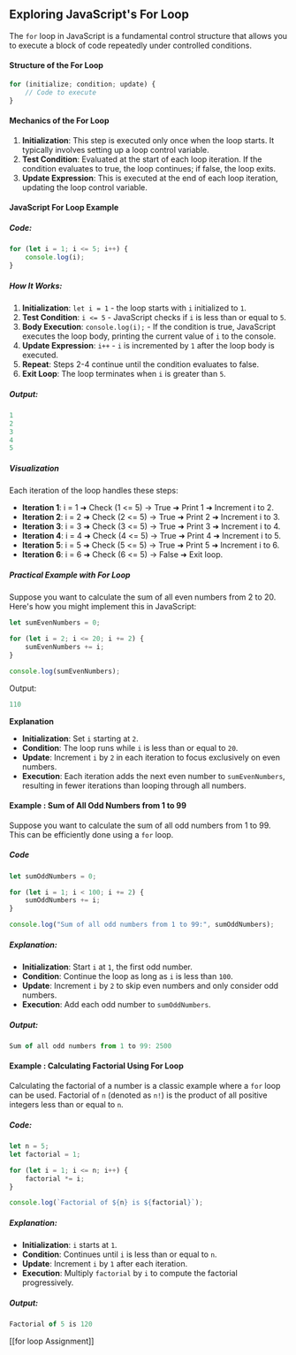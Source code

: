 ## Exploring JavaScript's For Loop
The `for` loop in JavaScript is a fundamental control structure that allows you to execute a block of code repeatedly under controlled conditions.

#### Structure of the For Loop
```js
for (initialize; condition; update) {
    // Code to execute
}
```

#### Mechanics of the For Loop
1. **Initialization**: This step is executed only once when the loop starts. It typically involves setting up a loop control variable.
2. **Test Condition**: Evaluated at the start of each loop iteration. If the condition evaluates to true, the loop continues; if false, the loop exits.
3. **Update Expression**: This is executed at the end of each loop iteration, updating the loop control variable.

#### JavaScript For Loop Example
##### Code:
```js
for (let i = 1; i <= 5; i++) {
    console.log(i);
}
```

##### How It Works:
1. **Initialization**: `let i = 1` - the loop starts with `i` initialized to `1`.
2. **Test Condition**: `i <= 5` - JavaScript checks if `i` is less than or equal to `5`.
3. **Body Execution**: `console.log(i);` - If the condition is true, JavaScript executes the loop body, printing the current value of `i` to the console.
4. **Update Expression**: `i++` - `i` is incremented by `1` after the loop body is executed.
5. **Repeat**: Steps 2-4 continue until the condition evaluates to false.
6. **Exit Loop**: The loop terminates when `i` is greater than `5`.

##### Output:
```js
1
2
3
4
5
```

##### Visualization
Each iteration of the loop handles these steps:
- **Iteration 1**: i = 1 ➜ Check (1 <= 5) → True ➜ Print 1 ➜ Increment i to 2.
- **Iteration 2**: i = 2 ➜ Check (2 <= 5) → True ➜ Print 2 ➜ Increment i to 3.
- **Iteration 3**: i = 3 ➜ Check (3 <= 5) → True ➜ Print 3 ➜ Increment i to 4.
- **Iteration 4**: i = 4 ➜ Check (4 <= 5) → True ➜ Print 4 ➜ Increment i to 5.
- **Iteration 5**: i = 5 ➜ Check (5 <= 5) → True ➜ Print 5 ➜ Increment i to 6.
- **Iteration 6**: i = 6 ➜ Check (6 <= 5) → False ➜ Exit loop.

##### Practical Example with For Loop
Suppose you want to calculate the sum of all even numbers from 2 to 20. Here's how you might implement this in JavaScript:
```js
let sumEvenNumbers = 0;

for (let i = 2; i <= 20; i += 2) {
    sumEvenNumbers += i;
}

console.log(sumEvenNumbers);
```

Output:
```js
110
```

**Explanation**
- **Initialization**: Set `i` starting at `2`.
- **Condition**: The loop runs while `i` is less than or equal to `20`.
- **Update**: Increment `i` by `2` in each iteration to focus exclusively on even numbers.
- **Execution**: Each iteration adds the next even number to `sumEvenNumbers`, resulting in fewer iterations than looping through all numbers.

#### Example : Sum of All Odd Numbers from 1 to 99

Suppose you want to calculate the sum of all odd numbers from 1 to 99. This can be efficiently done using a `for` loop.

##### Code
```js
let sumOddNumbers = 0;

for (let i = 1; i < 100; i += 2) {
    sumOddNumbers += i;
}

console.log("Sum of all odd numbers from 1 to 99:", sumOddNumbers);
```

##### Explanation:
- **Initialization**: Start `i` at `1`, the first odd number.
- **Condition**: Continue the loop as long as `i` is less than `100`.
- **Update**: Increment `i` by `2` to skip even numbers and only consider odd numbers.
- **Execution**: Add each odd number to `sumOddNumbers`.

##### Output:
```js
Sum of all odd numbers from 1 to 99: 2500
```

#### Example : Calculating Factorial Using For Loop
Calculating the factorial of a number is a classic example where a `for` loop can be used. Factorial of `n` (denoted as `n!`) is the product of all positive integers less than or equal to `n`.

##### Code:
```js
let n = 5;
let factorial = 1;

for (let i = 1; i <= n; i++) {
    factorial *= i;
}

console.log(`Factorial of ${n} is ${factorial}`);
```

##### Explanation:
- **Initialization**: `i` starts at `1`.
- **Condition**: Continues until `i` is less than or equal to `n`.
- **Update**: Increment `i` by `1` after each iteration.
- **Execution**: Multiply `factorial` by `i` to compute the factorial progressively.

##### Output:
```js
Factorial of 5 is 120
```

[[for loop Assignment]]